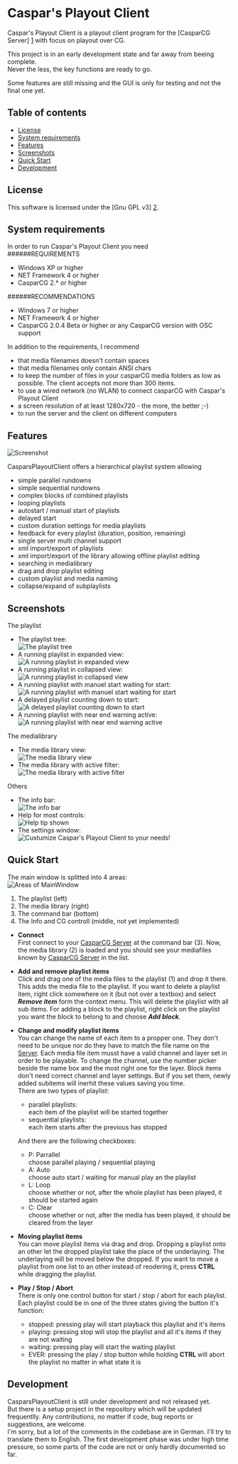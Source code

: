 Caspar's Playout Client
=======================

Caspar's Playout Client is a playout client program for the [CasparCG Server] [1] with focus on playout over CG.

This project is in an early development state and far away from beeing complete.  
Never the less, the key functions are ready to go.  

Some features are still missing and the GUI is only for testing and not the final one yet.

Table of contents
-----------------

* [License](#license)
* [System requirements](#system-requirements)
* [Features](#features)
* [Screenshots](#screenshots)
* [Quick Start](#quick-start)
* [Development](#development)



License
-------

This software is licensed under the [Gnu GPL v3] [2].


System requirements
--------------------

In order to run Caspar's Playout Client you need  
######REQUIREMENTS
* Windows XP or higher
* NET Framework 4 or higher
* CasparCG 2.* or higher  
   

######RECOMMENDATIONS
* Windows 7 or higher
* NET Framework 4 or higher
* CasparCG 2.0.4 Beta or higher or any CasparCG version with OSC support  
   

In addition to the requirements, I recommend
* that media filenames doesn't contain spaces
* that media filenames only contain ANSI chars
* to keep the number of files in your casparCG media folders as low as possible. The client accepts not more than 300 items.
* to use a wired network (no WLAN) to connect casparCG with Caspar's Playout Client
* a screen resolution of at least 1280x720 - the more, the better ;-)
* to run the server and the client on different computers
  

Features
--------

![Screenshot](/screenshots/cpc_MainWindow_playing.jpg "CasparsPlayoutClient mainwindow")

CasparsPlayoutClient offers a hierarchical playlist system allowing 
* simple parallel rundowns
* simple sequential rundowns
* complex blocks of combined playlists
* looping playlists
* autostart / manual start of playlists
* delayed start
* custom duration settings for media playlists
* feedback for every playlist (duration, position, remaining)
* single server multi channel support
* xml import/export of playlists
* xml import/export of the library allowing offline playlist editing
* searching in medialibrary
* drag and drop playlist editing
* custom playlist and media naming
* collapse/expand of subplaylists


Screenshots
-----------

The playlist

* The playlist tree:  
  ![The playlist tree](/screenshots/cpc_playlist.jpg "The playlist tree")
* A running playlist in expanded view:  
  ![A running playlist in expanded view](/screenshots/cpc_playlist_all_playing.jpg "A running playlist in expanded view")
* A running playlist in collapsed view:  
  ![A running playlist in collapsed view](/screenshots/cpc_playlist_all_playing_collapsed.jpg "A running playlist in collapsed view")
* A running playlist with manuel start waiting for start:  
  ![A running playlist with manuel start waiting for start](/screenshots/cpc_playlist_waiting.jpg "A running playlist with manuel start waiting for start")
* A delayed playlist counting down to start:  
  ![A delayed playlist counting down to start](/screenshots/cpc_playlist_delayed.jpg "A delayed playlist counting down to start")
* A running playlist with near end warning active:  
  ![A running playlist with near end warning active](/screenshots/cpc_playlist_nearEndWarn.jpg "A running playlist with near end warning active")


The medialibrary

* The media library view:  
  ![The media library view](/screenshots/cpc_medialib.jpg "The media library view")
* The media library with active filter:  
  ![The media library with active filter](/screenshots/cpc_medialib_filter.jpg "The media library with active filter")


Others
* The info bar:  
  ![The info bar](/screenshots/cpc_infoBar.jpg "The info bar")
* Help for most controls:  
  ![Help tip shown](/screenshots/cpc_tooltip.jpg "Help tip shown")
* The settings window:  
  ![Custumize Caspar's Playout Client to your needs!](/screenshots/cpc_Settings.jpg "TCustumize Caspar's Playout Client to your needs!")

Quick Start
-----------

The main window is splitted into 4 areas:  
![Areas of MainWindow](/screenshots/cpc_MainWindow.jpg "CasparsPlayoutClient: 4 areas of MainWindow")  
1. The playlist (left)  
2. The media library (right)  
3. The command bar (bottom)  
4. The Info and CG controll (middle, not yet implemented)  

* **Connect**  
	First connect to your [CasparCG Server][1] at the command bar (3).
	Now, the media library (2) is loaded and you should see your mediafiles known by [CasparCG Server][1] in the list.

* **Add and remove playlist items**  
	Click and drag one of the media files to the playlist (1) and drop it there. This adds the media file to the playlist.
	If you want to delete a playlist item, right click somewhere on it (but not over a textbox) and select ***Remove item*** form the context menu. This will delete the playlist with all sub items.
	For adding a block to the playlist, right click on the playlist you want the block to belong to and choose ***Add block***.
 
* **Change and modify playlist items**  
	You can change the name of each item to a propper one. They don't need to be unique nor do they have to match the file name on the [Server][1].
	Each media file item musst have a valid channel and layer set in order to be playable. To change the channel, use the number picker beside the name box and the most right one for the layer.
	Block items don't need correct channel and layer settings. But if you set them, newly added subitems will inerhit these values saving you time.  
	There are two types of playlist:
	* parallel playlists:  
		each item of the playlist will be started together
	* sequential playlists:  
		each item starts after the previous has stopped  

	And there are the following checkboxes:
	* P: Parrallel  
	 	choose parallel playing / sequential playing
	* A: Auto  
	 	choose auto start / waiting for manual play an the playlist
	* L: Loop  
	 	choose whether or not, after the whole playlist has been played, it should be started again  
	* C: Clear  
	 	choose whether or not, after the media has been played, it should be cleared from the layer 

* **Moving playlist items**  
	You can move playlist items via drag and drop. Dropping a playlist onto an other let the dropped playlist take the place of the underlaying.
	The underlaying will be moved below the dropped.
	If you want to move a playlist from one list to an other instead of reodering it, press **CTRL** while dragging the playlist.
 
* **Play / Stop / Abort**  
	There is only one control button for start / stop / abort for each playlist.
	Each playlist could be in one of the three states giving the button it's function:
	* stopped:
		pressing play will start playback this playlist and it's items
	* playing:
		pressing stop will stop the playlist and all it's items if they are not waiting
	* waiting:
		pressing play will start the waiting playlist
	* EVER:
		pressing the play / stop button while holding **CTRL** will abort the playlist no matter in what state it is


Development
-----------

CasparsPlayoutClient is still under development and not released yet.  
But there is a setup project in the repository which will be updated frequentlly.
Any contributions, no matter if code, bug reports or suggestions, are welcome.  
I'm sorry, but a lot of the comments in the codebase are in German. I'll try to translate them to English. 
The first development phase was under high time pressure, so some parts of the code are not or only hardly documented so far.

[1]: https://github.com/CasparCG/Server "CasparCG Server"
[2]: http://www.gnu.org/licenses/gpl-3.0-standalone.html "Gnu General Public License Version 3"
